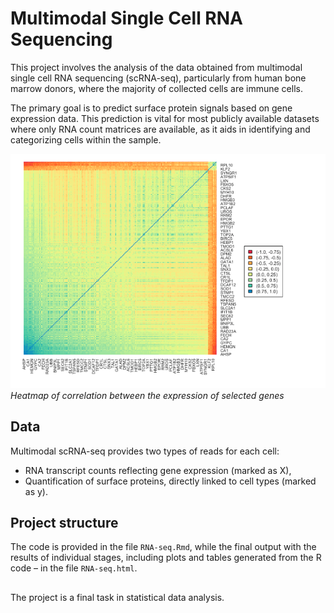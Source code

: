 
# Multimodal Single Cell RNA Sequencing

This project involves the analysis of the data obtained from multimodal single cell RNA sequencing (scRNA-seq), particularly from human bone marrow donors, where the majority of collected cells are immune cells.


The primary goal is to predict surface protein signals based on gene expression data. This prediction is vital for most publicly available datasets where only RNA count matrices are available, as it aids in identifying and categorizing cells within the sample.

![correlation heatmap](images/heatmap.png)
*Heatmap of correlation between the expression of selected genes*

## Data
Multimodal scRNA-seq provides two types of reads for each cell:

* RNA transcript counts reflecting gene expression (marked as X),
* Quantification of surface proteins, directly linked to cell types (marked as y).

## Project structure
The code is provided in the file ```RNA-seq.Rmd```, while the final output with the results of individual stages, including plots and tables generated from the R code – in the file ```RNA-seq.html```.

##
The project is a final task in statistical data analysis.
